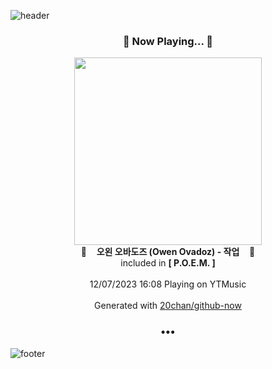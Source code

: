 ![header](https://capsule-render.vercel.app/api?type=wave&height=170&section=header&fontColor=090707&fontAlignX=45&fontAlignY=65&fontSize=100)

<h3 align="center">🎵 Now Playing... 🎵</h3>
<p align="center">
  <a href="https://music.youtube.com/watch?v=MQ8a7-AYsw4">
    <img width="300" src="https://lh3.googleusercontent.com/06xseXtdWCw_RTggkbNlZcQiEpOzMpCMGPbvyClJQYZHdhEmZxmVc46Om7mC2RH9iZ-XA5JQr9R-3ycR">
  </a>
  <br>
  🎵&nbsp&nbsp&nbsp <b>오왼 오바도즈 (Owen Ovadoz) - 작업</b> &nbsp&nbsp&nbsp🎵
  <br>
  included in <b>[ P.O.E.M. ]</b>
  
  <br />
  <br />
  12/07/2023 16:08 Playing on YTMusic
  <br />
  <br />
  Generated with <a href="https://github.com/20chan/github-now">20chan/github-now</a>
</p>

<h3 align="center">•••</h3>

![footer](https://capsule-render.vercel.app/api?type=wave&height=150&section=footer)
